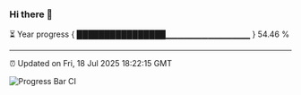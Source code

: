 ### Hi there 👋

⏳ Year progress { ████████████████▁▁▁▁▁▁▁▁▁▁▁▁▁▁ } 54.46 %

---

⏰ Updated on Fri, 18 Jul 2025 18:22:15 GMT

![Progress Bar CI](https://github.com/liununu/liununu/workflows/Progress%20Bar%20CI/badge.svg)
